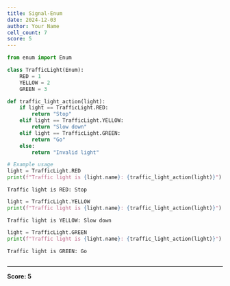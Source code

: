 ```yaml
---
title: Signal-Enum
date: 2024-12-03
author: Your Name
cell_count: 7
score: 5
---
```


```python
from enum import Enum
```


```python
class TrafficLight(Enum):
    RED = 1
    YELLOW = 2
    GREEN = 3
```


```python
def traffic_light_action(light):
    if light == TrafficLight.RED:
        return "Stop"
    elif light == TrafficLight.YELLOW:
        return "Slow down"
    elif light == TrafficLight.GREEN:
        return "Go"
    else:
        return "Invalid light"
```


```python
# Example usage
light = TrafficLight.RED
print(f"Traffic light is {light.name}: {traffic_light_action(light)}")
```

    Traffic light is RED: Stop



```python
light = TrafficLight.YELLOW
print(f"Traffic light is {light.name}: {traffic_light_action(light)}")
```

    Traffic light is YELLOW: Slow down



```python
light = TrafficLight.GREEN
print(f"Traffic light is {light.name}: {traffic_light_action(light)}")
```

    Traffic light is GREEN: Go



```python

```


---
**Score: 5**
